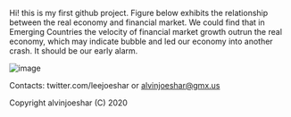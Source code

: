 Hi! this is my first github project. Figure below exhibits the relationship between the real economy and financial market. We could find that in Emerging Countries the velocity of financial market growth outrun the real economy, which may indicate bubble and led our economy into another crash. It should be our early alarm.

![image](https://raw.githubusercontent.com/alvinjoeshar/datalab/master/Market%20Cap.%20to%20GDP%20per%20Capita%20US%20%26%20ASEAN%20%2B5.gif)

Contacts: twitter.com/leejoeshar or alvinjoeshar@gmx.us

Copyright alvinjoeshar (C) 2020
